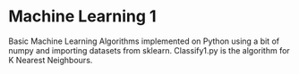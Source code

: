 # Machine Learning 1
Basic Machine Learning Algorithms implemented on Python using a bit of numpy and importing datasets from sklearn. 
Classify1.py is the algorithm for K Nearest Neighbours.

